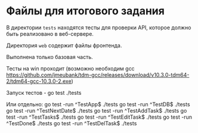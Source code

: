# Файлы для итогового задания

В директории `tests` находятся тесты для проверки API, которое должно быть реализовано в веб-сервере.

Директория `web` содержит файлы фронтенда.

Выполнена только базовая часть.

Тесты на win проходит (возможно необходим gcc https://github.com/jmeubank/tdm-gcc/releases/download/v10.3.0-tdm64-2/tdm64-gcc-10.3.0-2.exe) 

Запуск тестов - go test ./tests

Или отдельно:
go test -run ^TestApp$ ./tests
go test -run ^TestDB$ ./tests
go test -run ^TestNextDate$ ./tests
go test -run ^TestAddTask$ ./tests
go test -run ^TestTasks$ ./tests
go test -run ^TestEditTask$ ./tests
go test -run ^TestDone$ ./tests
go test -run ^TestDelTask$ ./tests